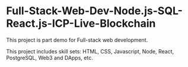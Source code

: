 # Full-Stack-Web-Dev-Node.js-SQL-React.js-ICP-Live-Blockchain
This project is part demo for Full-stack web development.

This project includes skill sets: HTML, CSS, Javascript, Node, React, PostgreSQL, Web3 and DApps, etc.
